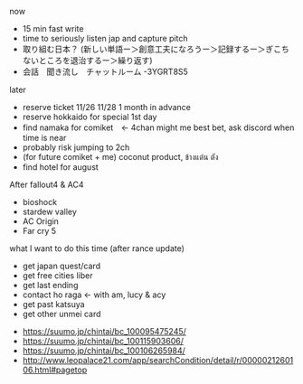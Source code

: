 now
- 15 min fast write
- time to seriously listen jap and capture pitch 
- 取り組む日本？ (新しい単語ー＞創意工夫になろうー＞記録するー＞ぎこちないところを退治するー＞繰り返す)
- 会話　聞き流し　チャットルーム
-3YGRT8S5

later

- reserve ticket 11/26 11/28 1 month in advance
- reserve hokkaido for special 1st day
- find namaka for comiket　<- 4chan might me best bet, ask discord when time is near
- probably risk jumping to 2ch
- (for future comiket + me) coconut product, ข้างแต๋น ตัง
- find hotel for august

After fallout4 & AC4
- bioshock
- stardew valley 
- AC Origin
- Far cry 5

what I want to do this time (after rance update)
* get japan quest/card
* get free cities liber
* get last ending
* contact ho raga <- with am, lucy & acy
* get past katsuya
* get other unmei card

- https://suumo.jp/chintai/bc_100095475245/
- https://suumo.jp/chintai/bc_100115903606/
- https://suumo.jp/chintai/bc_100106265984/
- http://www.leopalace21.com/app/searchCondition/detail/r/0000021260106.html#pagetop
